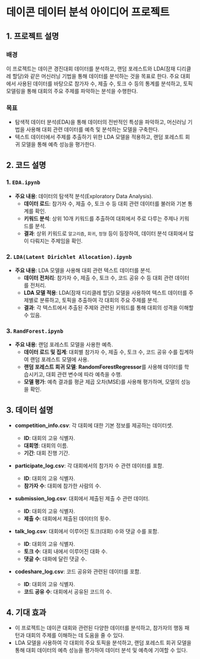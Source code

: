 # 데이콘 데이터 분석 아이디어 프로젝트

## 1. 프로젝트 설명

### 배경
이 프로젝트는 데이콘 경진대회 데이터를 분석하고, 랜덤 포레스트와 LDA(잠재 디리클레 할당)와 같은 머신러닝 기법을 통해 데이터를 분석하는 것을 목표로 한다. 주요 대회에서 사용된 데이터를 바탕으로 참가자 수, 제출 수, 토크 수 등의 통계를 분석하고, 토픽 모델링을 통해 대회의 주요 주제를 파악하는 분석을 수행한다.

### 목표
- 탐색적 데이터 분석(EDA)을 통해 데이터의 전반적인 특성을 파악하고, 머신러닝 기법을 사용해 대회 관련 데이터를 예측 및 분석하는 모델을 구축한다.
- 텍스트 데이터에서 주제를 추출하기 위한 LDA 모델을 적용하고, 랜덤 포레스트 회귀 모델을 통해 예측 성능을 평가한다.

## 2. 코드 설명

### 1. `EDA.ipynb`
- **주요 내용**: 데이터의 탐색적 분석(Exploratory Data Analysis).
  - **데이터 로드**: 참가자 수, 제출 수, 토크 수 등 대회 관련 데이터를 불러와 기본 통계를 확인.
  - **키워드 분석**: 상위 10개 키워드를 추출하여 대회에서 주로 다루는 주제나 키워드를 분석.
  - **결과**: 상위 키워드로 `알고리즘`, `회귀`, `정형` 등이 등장하여, 데이터 분석 대회에서 많이 다뤄지는 주제임을 확인.

### 2. `LDA(Latent Dirichlet Allocation).ipynb`
- **주요 내용**: LDA 모델을 사용해 대회 관련 텍스트 데이터를 분석.
  - **데이터 전처리**: 참가자 수, 제출 수, 토크 수, 코드 공유 수 등 대회 관련 데이터를 전처리.
  - **LDA 모델 적용**: LDA(잠재 디리클레 할당) 모델을 사용하여 텍스트 데이터를 주제별로 분류하고, 토픽을 추출하여 각 대회의 주요 주제를 분석.
  - **결과**: 각 텍스트에서 추출된 주제와 관련된 키워드를 통해 대회의 성격을 이해할 수 있음.

### 3. `RandForest.ipynb`
- **주요 내용**: 랜덤 포레스트 모델을 사용한 예측.
  - **데이터 로드 및 집계**: 대회별 참가자 수, 제출 수, 토크 수, 코드 공유 수를 집계하여 랜덤 포레스트 모델에 사용.
  - **랜덤 포레스트 회귀 모델**: **RandomForestRegressor**를 사용해 데이터를 학습시키고, 대회 관련 변수에 따라 예측을 수행.
  - **모델 평가**: 예측 결과를 평균 제곱 오차(MSE)를 사용해 평가하며, 모델의 성능을 확인.

## 3. 데이터 설명

- **competition_info.csv**: 각 대회에 대한 기본 정보를 제공하는 데이터셋.
  - **ID**: 대회의 고유 식별자.
  - **대회명**: 대회의 이름.
  - **기간**: 대회 진행 기간.

- **participate_log.csv**: 각 대회에서의 참가자 수 관련 데이터를 포함.
  - **ID**: 대회의 고유 식별자.
  - **참가자 수**: 대회에 참가한 사람의 수.

- **submission_log.csv**: 대회에서 제출된 제출 수 관련 데이터.
  - **ID**: 대회의 고유 식별자.
  - **제출 수**: 대회에서 제출된 데이터의 횟수.

- **talk_log.csv**: 대회에서 이루어진 토크(대화) 수와 댓글 수를 포함.
  - **ID**: 대회의 고유 식별자.
  - **토크 수**: 대회 내에서 이루어진 대화 수.
  - **댓글 수**: 대화에 달린 댓글 수.

- **codeshare_log.csv**: 코드 공유와 관련된 데이터를 포함.
  - **ID**: 대회의 고유 식별자.
  - **코드 공유 수**: 대회에서 공유된 코드의 수.

## 4. 기대 효과
- 이 프로젝트는 데이콘 대회와 관련된 다양한 데이터를 분석하고, 참가자의 행동 패턴과 대회의 주제를 이해하는 데 도움을 줄 수 있다.
- LDA 모델을 사용하여 각 대회의 주요 토픽을 분석하고, 랜덤 포레스트 회귀 모델을 통해 대회 데이터의 예측 성능을 평가하여 데이터 분석 및 예측에 기여할 수 있다.
